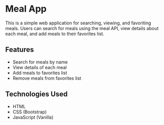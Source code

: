 # Meal App

This is a simple web application for searching, viewing, and favoriting meals. Users can search for meals using the meal API, view details about each meal, and add meals to their favorites list.

## Features

- Search for meals by name
- View details of each meal
- Add meals to favorites list
- Remove meals from favorites list

## Technologies Used

- HTML
- CSS (Bootstrap)
- JavaScript (Vanilla)

